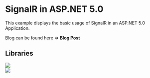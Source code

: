 # SignalR in ASP.NET 5.0
This example displays the basic usage of SignalR in an ASP.NET 5.0 Application.

Blog can be found here => [<b>Blog Post</b>](https://www.die-technik-und-ich.at/?p=679)

## Libraries
[![](https://img.shields.io/badge/.NET-5.0-yellow.svg)](https://docs.microsoft.com/en-us/dotnet/core/dotnet-five) <br/>
[![](https://img.shields.io/badge/Json.NET-12.0.3-blue.svg)](https://www.newtonsoft.com/json) <br/>
